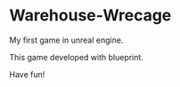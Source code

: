 # Warehouse-Wrecage
 My first game in unreal engine.
 
 This game developed with blueprint.
 
 Have fun!

